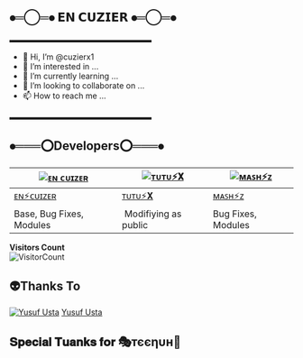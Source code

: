 ##     ⦁═◯═⦁ 𝗘𝗡 𝗖𝗨𝗭𝗜𝗘𝗥 ⦁═◯═⦁

▬▬▬▬▬▬▬▬▬▬▬▬▬▬▬▬▬▬

- 👋 Hi, I’m @cuzierx1
- 👀 I’m interested in ...
- 🌱 I’m currently learning ...
- 💞️ I’m looking to collaborate on ...
- 📫 How to reach me ...

▬▬▬▬▬▬▬▬▬▬▬▬▬▬▬▬▬▬

## ⦁═══⭕Developers⭕═══⦁
  <div align="center">
    
  [![ᴇɴ ᴄᴜɪᴢᴇʀ](https://github.com/farhan-dqz.png?size=100)](https://github.com/farhan-dqz) |  [![ᴛᴜᴛᴜ⚡𝐗](https://github.com/Alien-alfa.png?size=100)](https://github.com/AI-VIKI) | [![ᴍᴀꜱʜ⚡ᴢ](https://github.com/afnanplk.png?size=100)](https://github.com/afnanplk) 
----|----|----
[ᴇɴ⚡ᴄᴜɪᴢᴇʀ](https://github.com/farhan-dqz)  | [ᴛᴜᴛᴜ⚡𝐗](https://github.com/AI-VIKI) | [ᴍᴀꜱʜ⚡ᴢ](https://github.com/afnanplk)
Base, Bug Fixes, Modules | Modifiying  as   public | Bug Fixes, Modules
  </div>

**Visitors Count**  
![VisitorCount](https://profile-counter.glitch.me/{King-Amda}/count.svg) 
                                                             
 

    
## 👽Thanks To
[![Yusuf Usta](https://github.com/yusufusta.png?size=50)](https://t.me/fusufs)
[Yusuf Usta](https://t.me/fusufs)

## 𝐒𝐩𝐞𝐜𝐢𝐚𝐥 𝐓𝐮𝐚𝐧𝐤𝐬 𝐟𝐨𝐫 🎭тєєηυн🚀
